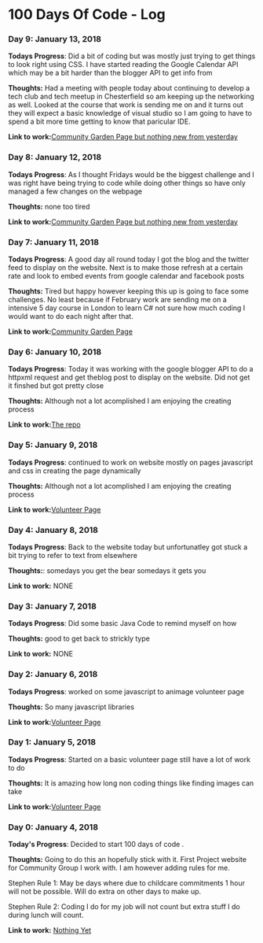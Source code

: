 # 100 Days Of Code - Log

### Day 9: January 13, 2018 

**Todays Progress**: Did a bit of coding but was mostly just trying to get things to look right using CSS.  I have started reading the Google Calendar API which may be a bit harder than the blogger API to get info from 

**Thoughts:** Had a meeting with people today about continuing to develop a tech club and tech meetup in Chesterfield so am keeping up the networking as well.  Looked at the course that work is sending me on and it turns out they will expect a basic knowledge of visual studio so I am going to have to spend a bit more time getting to know that paricular IDE.

**Link to work:**[Community Garden Page but nothing new from yesterday](https://github.com/Dukeboxz/Inspire-Community-Website/blob/master/communityGardenFrontPage.html)

### Day 8: January 12, 2018 

**Todays Progress**: As I thought Fridays would be the biggest challenge and I was right have being trying to code while doing other things so have only managed a few changes on the webpage

**Thoughts:** none too tired

**Link to work:**[Community Garden Page but nothing new from yesterday](https://github.com/Dukeboxz/Inspire-Community-Website/blob/master/communityGardenFrontPage.html)

### Day 7: January 11, 2018 

**Todays Progress**: A good day all round today I got the blog and the twitter feed to display on the website.  Next is to make those refresh at a certain rate and look to embed events from google calendar and facebook posts

**Thoughts:** Tired but happy however keeping this up is going to face some challenges.  No least because if February work are sending me on a intensive 5 day course in London to learn C# not sure how much coding I would want to do each night after that.

**Link to work:**[Community Garden Page](https://github.com/Dukeboxz/Inspire-Community-Website/blob/master/communityGardenFrontPage.html)

### Day 6: January 10, 2018 

**Todays Progress**: Today it was working with the google blogger API to do a httpxml request and get theblog post to display on the website.  Did not get it finshed but got pretty close

**Thoughts:** Although not a lot acomplished I am enjoying the creating process

**Link to work:**[The repo](https://github.com/Dukeboxz/Inspire-Community-Website/blob/master)

### Day 5: January 9, 2018 

**Todays Progress**: continued to work on website mostly on pages javascript and css in creating the page dynamically

**Thoughts:** Although not a lot acomplished I am enjoying the creating process

**Link to work:**[Volunteer Page](https://github.com/Dukeboxz/Inspire-Community-Website/blob/master/volunteer.html)

### Day 4: January 8, 2018 

**Todays Progress**: Back to the website today but unfortunatley got stuck a bit trying to refer to text from elsewhere

**Thoughts:**:  somedays you get the bear somedays it gets you

**Link to work:** NONE



### Day 3: January 7, 2018 

**Todays Progress**: Did some basic Java Code to remind myself on how

**Thoughts:** good to get back to strickly type

**Link to work:** NONE

### Day 2: January 6, 2018 

**Todays Progress**: worked on some javascript to animage volunteer page

**Thoughts:** So many javascript libraries

**Link to work:**[Volunteer Page](https://github.com/Dukeboxz/Inspire-Community-Website/blob/master/volunteer.html)

### Day 1: January 5, 2018 

**Todays Progress**: Started on a basic volunteer page still have a lot of work to do

**Thoughts:** It is amazing how long non coding things like finding images can take

**Link to work:**[Volunteer Page](https://github.com/Dukeboxz/Inspire-Community-Website/blob/master/volunteer.html)
### Day 0: January 4, 2018

**Today's Progress**: Decided to start 100 days of code .

**Thoughts:** Going to do this an hopefully stick with it.  First Project website for Community Group I work with.  I am however adding rules for me.

Stephen Rule 1:  May be days where due to childcare commitments 1 hour will not be possible.  Will do extra on other days to make up.

Stephen Rule 2:  Coding I do for my job will not count but extra stuff I do during lunch will count.

**Link to work:** [Nothing Yet](http://www.example.com)








